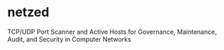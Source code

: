 # netzed
TCP/UDP Port Scanner and Active Hosts for Governance, Maintenance, Audit, and Security in Computer Networks
